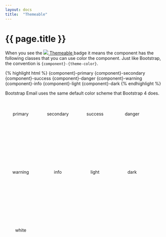 ```yaml
---
layout: docs
title:  "Themeable"
---
```

# {{ page.title }}

When you see the
<span class="d-inline-block">
  <a href="/docs/themeable" class="badge m-0 d-flex align-items-center compatability-badge">
    <span class="badge-check">
      <img src="/img/icons/check.svg" />
    </span>
    <span>Themeable</span>
  </a>
</span> badge it means the component has the following classes that you can use color the component. Just like Bootstrap, the convention is `{component}-{theme-color}`.

{% highlight html %}
{component}-primary
{component}-secondary
{component}-success
{component}-danger
{component}-warning
{component}-info
{component}-light
{component}-dark
{% endhighlight %}

Bootstrap Email uses the same default color scheme that Bootstrap 4 does.
<div class="themable-example text-white bg-primary">primary</div>
<div class="themable-example text-white bg-secondary">secondary</div>
<div class="themable-example text-white bg-success">success</div>
<div class="themable-example text-white bg-danger">danger</div>
<div class="themable-example bg-warning">warning</div>
<div class="themable-example text-white bg-info">info</div>
<div class="themable-example bg-light">light</div>
<div class="themable-example text-white bg-dark">dark</div>
<div class="themable-example bg-white">white</div>

<style>
  .themable-example{
    width: 100px;
    height: 100px;
    border-radius: 10px;
    display: inline-block;
    margin: 0 1rem 1rem 0;
    padding: 2.25rem 0;
    text-align: center;
  }
</style>

